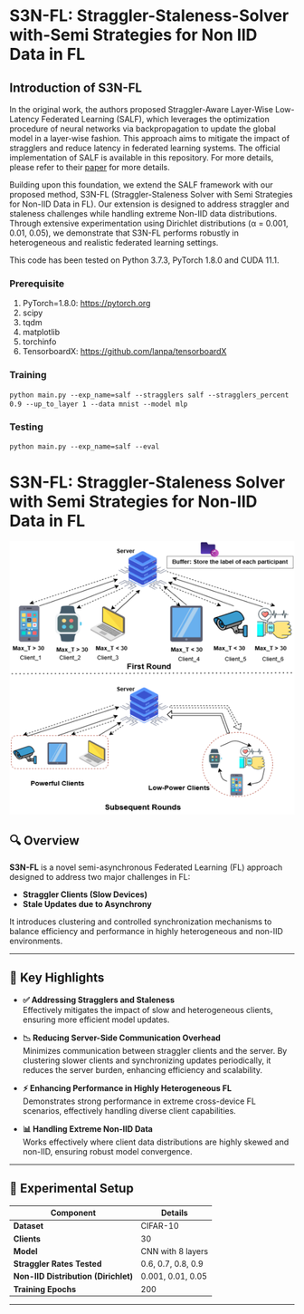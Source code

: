# S3N-FL: Straggler-Staleness-Solver with-Semi Strategies for Non IID Data in FL
## Introduction of S3N-FL

  In the original work, the authors proposed Straggler-Aware Layer-Wise Low-Latency Federated Learning (SALF), which leverages the optimization procedure of neural networks via backpropagation to update the global model in a layer-wise fashion. This approach aims to mitigate the impact of stragglers and reduce latency in federated learning systems. The official implementation of SALF is available in this repository. For more details, please refer to their [paper](https://arxiv.org/abs/2403.18375) for more details.

Building upon this foundation, we extend the SALF framework with our proposed method, S3N-FL (Straggler-Staleness Solver with Semi Strategies for Non-IID Data in FL). Our extension is designed to address straggler and staleness challenges while handling extreme Non-IID data distributions. Through extensive experimentation using Dirichlet distributions (α = 0.001, 0.01, 0.05), we demonstrate that S3N-FL performs robustly in heterogeneous and realistic federated learning settings.
 
This code has been tested on Python 3.7.3, PyTorch 1.8.0 and CUDA 11.1.

### Prerequisite
1. PyTorch=1.8.0: https://pytorch.org
2. scipy
3. tqdm
4. matplotlib
5. torchinfo
6. TensorboardX: https://github.com/lanpa/tensorboardX

### Training
```
python main.py --exp_name=salf --stragglers salf --stragglers_percent 0.9 --up_to_layer 1 --data mnist --model mlp
```

### Testing
```
python main.py --exp_name=salf --eval 
```

# S3N-FL: Straggler-Staleness Solver with Semi Strategies for Non-IID Data in FL

![S3N-FL Architecture](./Picture1.png)

## 🔍 Overview

**S3N-FL** is a novel semi-asynchronous Federated Learning (FL) approach designed to address two major challenges in FL:

- **Straggler Clients (Slow Devices)**
- **Stale Updates due to Asynchrony**

It introduces clustering and controlled synchronization mechanisms to balance efficiency and performance in highly heterogeneous and non-IID environments.

---

## 🚀 Key Highlights

- **✅ Addressing Stragglers and Staleness**  
  Effectively mitigates the impact of slow and heterogeneous clients, ensuring more efficient model updates.

- **📉 Reducing Server-Side Communication Overhead**  
  Minimizes communication between straggler clients and the server. By clustering slower clients and synchronizing updates periodically, it reduces the server burden, enhancing efficiency and scalability.

- **⚡ Enhancing Performance in Highly Heterogeneous FL**  
  Demonstrates strong performance in extreme cross-device FL scenarios, effectively handling diverse client capabilities.

- **📊 Handling Extreme Non-IID Data**  
  Works effectively where client data distributions are highly skewed and non-IID, ensuring robust model convergence.

---

## 🧪 Experimental Setup

| **Component**                    | **Details**                       |
|----------------------------------|-----------------------------------|
| **Dataset**                      | CIFAR-10                          |
| **Clients**                      | 30                                |
| **Model**                        | CNN with 8 layers                 |
| **Straggler Rates Tested**       | 0.6, 0.7, 0.8, 0.9                |
| **Non-IID Distribution (Dirichlet)** | 0.001, 0.01, 0.05           |
| **Training Epochs**              | 200                               |

---


